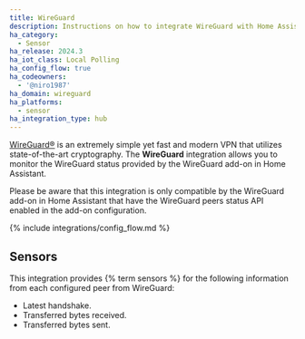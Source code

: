 ```yaml
---
title: WireGuard
description: Instructions on how to integrate WireGuard with Home Assistant.
ha_category:
  - Sensor
ha_release: 2024.3
ha_iot_class: Local Polling
ha_config_flow: true
ha_codeowners:
  - '@niro1987'
ha_domain: wireguard
ha_platforms:
  - sensor
ha_integration_type: hub
---
```


[WireGuard®](https://www.wireguard.com) is an extremely simple yet fast and
modern VPN that utilizes state-of-the-art cryptography. The **WireGuard**
integration allows you to monitor the WireGuard status provided by the WireGuard
add-on in Home Assistant.

Please be aware that this integration is only compatible by the WireGuard
add-on in Home Assistant that have the WireGuard peers status API enabled
in the add-on configuration.

{% include integrations/config_flow.md %}

## Sensors

This integration provides {% term sensors %} for the following information from
each configured peer from WireGuard:

- Latest handshake.
- Transferred bytes received.
- Transferred bytes sent.
